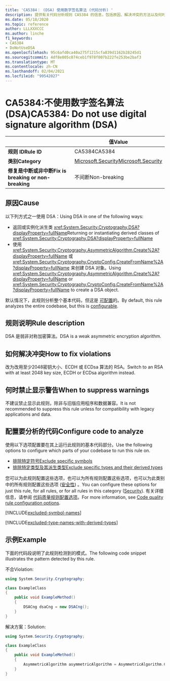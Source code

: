 ```yaml
---
title: 'CA5384： (DSA) 使用数字签名算法 (代码分析) '
description: 提供有关代码分析规则 CA5384 的信息，包括原因、解决冲突的方法以及何时取消显示。
ms.date: 05/18/2020
ms.topic: reference
author: LLLXXXCCC
ms.author: linche
f1_keywords:
- CA5384
- DoNotUseDSA
ms.openlocfilehash: 95c6afd0ca40a275f1215cfa839d1162b28245d1
ms.sourcegitcommit: 4df8e005c074ceb1f978f007b222fe253be2baf3
ms.translationtype: MT
ms.contentlocale: zh-CN
ms.lasthandoff: 02/04/2021
ms.locfileid: "99542027"
---
```

# <a name="ca5384-do-not-use-digital-signature-algorithm-dsa"></a><span data-ttu-id="b3242-103">CA5384:不使用数字签名算法(DSA)</span><span class="sxs-lookup"><span data-stu-id="b3242-103">CA5384: Do not use digital signature algorithm (DSA)</span></span>

| | <span data-ttu-id="b3242-104">值</span><span class="sxs-lookup"><span data-stu-id="b3242-104">Value</span></span> |
|-|-|
| <span data-ttu-id="b3242-105">**规则 ID**</span><span class="sxs-lookup"><span data-stu-id="b3242-105">**Rule ID**</span></span> |<span data-ttu-id="b3242-106">CA5384</span><span class="sxs-lookup"><span data-stu-id="b3242-106">CA5384</span></span>|
| <span data-ttu-id="b3242-107">**类别**</span><span class="sxs-lookup"><span data-stu-id="b3242-107">**Category**</span></span> |[<span data-ttu-id="b3242-108">Microsoft.Security</span><span class="sxs-lookup"><span data-stu-id="b3242-108">Microsoft.Security</span></span>](security-warnings.md)|
| <span data-ttu-id="b3242-109">**修复是中断或非中断**</span><span class="sxs-lookup"><span data-stu-id="b3242-109">**Fix is breaking or non-breaking**</span></span> |<span data-ttu-id="b3242-110">不间断</span><span class="sxs-lookup"><span data-stu-id="b3242-110">Non-breaking</span></span>|

## <a name="cause"></a><span data-ttu-id="b3242-111">原因</span><span class="sxs-lookup"><span data-stu-id="b3242-111">Cause</span></span>

<span data-ttu-id="b3242-112">以下列方式之一使用 DSA：</span><span class="sxs-lookup"><span data-stu-id="b3242-112">Using DSA in one of the following ways:</span></span>

- <span data-ttu-id="b3242-113">返回或实例化派生类 <xref:System.Security.Cryptography.DSA?displayProperty=fullName></span><span class="sxs-lookup"><span data-stu-id="b3242-113">Returning or instantiating derived classes of <xref:System.Security.Cryptography.DSA?displayProperty=fullName></span></span>
- <span data-ttu-id="b3242-114">使用 <xref:System.Security.Cryptography.AsymmetricAlgorithm.Create%2A?displayProperty=fullName> 或 <xref:System.Security.Cryptography.CryptoConfig.CreateFromName%2A?displayProperty=fullName> 来创建 DSA 对象。</span><span class="sxs-lookup"><span data-stu-id="b3242-114">Using <xref:System.Security.Cryptography.AsymmetricAlgorithm.Create%2A?displayProperty=fullName> or <xref:System.Security.Cryptography.CryptoConfig.CreateFromName%2A?displayProperty=fullName> to create a DSA object.</span></span>

<span data-ttu-id="b3242-115">默认情况下，此规则分析整个基本代码，但这是 [可配置](#configure-code-to-analyze)的。</span><span class="sxs-lookup"><span data-stu-id="b3242-115">By default, this rule analyzes the entire codebase, but this is [configurable](#configure-code-to-analyze).</span></span>

## <a name="rule-description"></a><span data-ttu-id="b3242-116">规则说明</span><span class="sxs-lookup"><span data-stu-id="b3242-116">Rule description</span></span>

<span data-ttu-id="b3242-117">DSA 是弱非对称加密算法。</span><span class="sxs-lookup"><span data-stu-id="b3242-117">DSA is a weak asymmetric encryption algorithm.</span></span>

## <a name="how-to-fix-violations"></a><span data-ttu-id="b3242-118">如何解决冲突</span><span class="sxs-lookup"><span data-stu-id="b3242-118">How to fix violations</span></span>

<span data-ttu-id="b3242-119">改为改用至少2048密钥大小、ECDH 或 ECDsa 算法的 RSA。</span><span class="sxs-lookup"><span data-stu-id="b3242-119">Switch to an RSA with at least 2048 key size, ECDH or ECDsa algorithm instead.</span></span>

## <a name="when-to-suppress-warnings"></a><span data-ttu-id="b3242-120">何时禁止显示警告</span><span class="sxs-lookup"><span data-stu-id="b3242-120">When to suppress warnings</span></span>

<span data-ttu-id="b3242-121">不建议禁止显示此规则，除非与旧版应用程序和数据兼容。</span><span class="sxs-lookup"><span data-stu-id="b3242-121">It is not recommended to suppress this rule unless for compatibility with legacy applications and data.</span></span>

## <a name="configure-code-to-analyze"></a><span data-ttu-id="b3242-122">配置要分析的代码</span><span class="sxs-lookup"><span data-stu-id="b3242-122">Configure code to analyze</span></span>

<span data-ttu-id="b3242-123">使用以下选项配置要在其上运行此规则的基本代码部分。</span><span class="sxs-lookup"><span data-stu-id="b3242-123">Use the following options to configure which parts of your codebase to run this rule on.</span></span>

- [<span data-ttu-id="b3242-124">排除特定符号</span><span class="sxs-lookup"><span data-stu-id="b3242-124">Exclude specific symbols</span></span>](#exclude-specific-symbols)
- [<span data-ttu-id="b3242-125">排除特定类型及其派生类型</span><span class="sxs-lookup"><span data-stu-id="b3242-125">Exclude specific types and their derived types</span></span>](#exclude-specific-types-and-their-derived-types)

<span data-ttu-id="b3242-126">您可以为此规则配置这些选项，也可以为所有规则配置这些选项，也可以为此类别中的所有规则配置这些选项 ([安全性](security-warnings.md)) 。</span><span class="sxs-lookup"><span data-stu-id="b3242-126">You can configure these options for just this rule, for all rules, or for all rules in this category ([Security](security-warnings.md)).</span></span> <span data-ttu-id="b3242-127">有关详细信息，请参阅 [代码质量规则配置选项](../code-quality-rule-options.md)。</span><span class="sxs-lookup"><span data-stu-id="b3242-127">For more information, see [Code quality rule configuration options](../code-quality-rule-options.md).</span></span>

[!INCLUDE[excluded-symbol-names](~/includes/code-analysis/excluded-symbol-names.md)]

[!INCLUDE[excluded-type-names-with-derived-types](~/includes/code-analysis/excluded-type-names-with-derived-types.md)]

## <a name="example"></a><span data-ttu-id="b3242-128">示例</span><span class="sxs-lookup"><span data-stu-id="b3242-128">Example</span></span>

<span data-ttu-id="b3242-129">下面的代码段说明了此规则检测到的模式。</span><span class="sxs-lookup"><span data-stu-id="b3242-129">The following code snippet illustrates the pattern detected by this rule.</span></span>

<span data-ttu-id="b3242-130">不合</span><span class="sxs-lookup"><span data-stu-id="b3242-130">Violation:</span></span>

```csharp
using System.Security.Cryptography;

class ExampleClass
{
    public void ExampleMethod()
    {
        DSACng dsaCng = new DSACng();
    }
}
```

<span data-ttu-id="b3242-131">解决方案：</span><span class="sxs-lookup"><span data-stu-id="b3242-131">Solution:</span></span>

```csharp
using System.Security.Cryptography;

class ExampleClass
{
    public void ExampleMethod()
    {
        AsymmetricAlgorithm asymmetricAlgorithm = AsymmetricAlgorithm.Create("ECDsa");
    }
}
```
